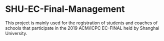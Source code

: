 # SHU-EC-Final-Management
This project is mainly used for the registration of students and coaches of schools that participate in the 2019 ACM/ICPC EC-FINAL held by Shanghai University.
